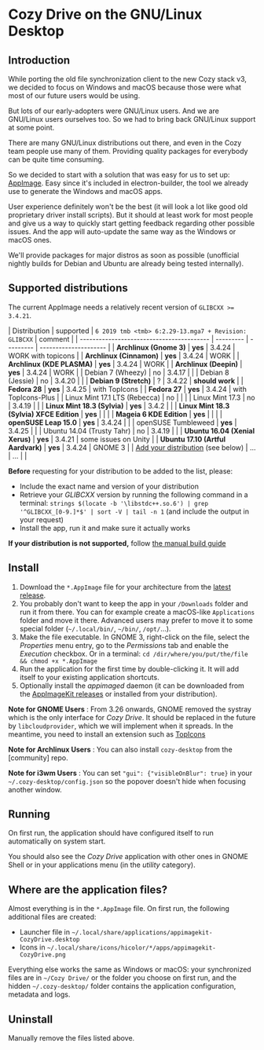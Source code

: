 # Cozy Drive on the GNU/Linux Desktop

## Introduction

While porting the old file synchronization client to the new Cozy stack v3, we
decided to focus on Windows and macOS because those were what most of our future
users would be using.

But lots of our early-adopters were GNU/Linux users. And we are GNU/Linux users
ourselves too. So we had to bring back GNU/Linux support at some point.

There are many GNU/Linux distributions out there, and even in the Cozy team
people use many of them. Providing quality packages for everybody can be quite
time consuming.

So we decided to start with a solution that was easy for us to set up:
[AppImage][AppImage]. Easy since it's included in electron-builder,
the tool we already use to generate the Windows and macOS apps.

User experience definitely won't be the best (it will look a lot like good old
proprietary driver install scripts). But it should at least work for most people
and give us a way to quickly start getting feedback regarding other possible
issues. And the app will auto-update the same way as the Windows or macOS ones.

We'll provide packages for major distros as soon as possible (unofficial
nightly builds for Debian and Ubuntu are already being tested internally).

## Supported distributions

The current AppImage needs a relatively recent version of `GLIBCXX >= 3.4.21`.

| Distribution                              | supported | `6 2019 tmb <tmb> 6:2.29-13.mga7
        + Revision: GLIBCXX` | comment               |
| ----------------------------------------- | --------- | --------- | --------------------- |
| **Archlinux (Gnome 3)**                   | **yes**   | 3.4.24    | WORK with topicons    |
| **Archlinux (Cinnamon)**                  | **yes**   | 3.4.24    | WORK                  |
| **Archlinux (KDE PLASMA)**                | **yes**   | 3.4.24    | WORK                  |
| **Archlinux (Deepin)**                    | **yes**   | 3.4.24    | WORK                  |
| Debian 7 (Wheezy)                         | no        | 3.4.17    |                       |
| Debian 8 (Jessie)                         | no        | 3.4.20    |                       |
| **Debian 9 (Stretch)**                    | ?         | 3.4.22    | **should work**       |
| **Fedora 28**                             | **yes**   | 3.4.25    | with TopIcons         |
| **Fedora 27**                             | **yes**   | 3.4.24    | with TopIcons-Plus    |
| Linux Mint 17.1 LTS (Rebecca)             | no        |           |                       |
| Linux Mint 17.3                           | no        | 3.4.19    |                       |
| **Linux Mint 18.3 (Sylvia)**              | **yes**   | 3.4.2     |                       |
| **Linux Mint 18.3 (Sylvia) XFCE Edition** | **yes**   |           |                       |
| **Mageia 6 KDE Edition**                  | **yes**   |           |                       |
| **openSUSE Leap 15.0**                    | **yes**   | 3.4.24    |                       |
| openSUSE Tumbleweed                       | **yes**   | 3.4.25    |                       |
| Ubuntu 14.04 (Trusty Tahr)                | no        | 3.4.19    |                       |
| **Ubuntu 16.04 (Xenial Xerus)**           | **yes**   | 3.4.21    | some issues on Unity  |
| **Ubuntu 17.10 (Artful Aardvark)**        | **yes**   | 3.4.24    | GNOME 3               |
| [Add your distribution][Edit] (see below) | ...       | ...       |                       |

**Before** requesting for your distribution to be added to the list, please:

- Include the exact name and version of your distribution
- Retrieve your *GLIBCXX*  version by running the following command in a
  terminal:
  `strings $(locate -b '\libstdc++.so.6') | grep '^GLIBCXX_[0-9.]*$' | sort -V | tail -n 1`
  (and include the output in your request)
- Install the app, run it and make sure it actually works

**If your distribution is not supported,** follow [the manual build guide][Build]

## Install

1. Download the `*.AppImage` file for your architecture from the
   [latest release][Latest].
2. You probably don't want to keep the app in your `/Downloads` folder and run
   it from there. You can for example create a macOS-like `Applications` folder
   and move it there. Advanced users may prefer to move it to some special
   folder (`~/.local/bin/`, `~/bin/`, `/opt/`...).
3. Make the file executable. In GNOME 3, right-click on the file, select the
   *Properties* menu entry, go to the *Permissions* tab and enable the
   *Execution* checkbox. Or in a terminal:
   `cd /dir/where/you/put/the/file && chmod +x *.AppImage`
4. Run the application for the first time by double-clicking it. It will add
   itself to your existing application shortcuts.
5. Optionally install the *appimaged* daemon (it can be downloaded from the
   [AppImageKit releases][AppImageKitReleases] or installed from your
   distribution).

**Note for GNOME Users** : From 3.26 onwards, GNOME removed the systray which is the only interface for *Cozy Drive*. It should be replaced in the future by `libcloudprovider`, which we will implement when it spreads. In the meantime, you need to install an extension such as [TopIcons][TopIcons]

**Note for Archlinux Users** : You can also install `cozy-desktop` from the [community] repo.

**Note for i3wm Users** : You can set `"gui": {"visibleOnBlur": true}` in your `~/.cozy-desktop/config.json` so the popover doesn't hide when focusing another
window.

## Running

On first run, the application should have configured itself to run automatically
on system start.

You should also see the *Cozy Drive* application with other ones in GNOME Shell
or in your applications menu (in the *utility* category).

## Where are the application files?

Almost everything is in the `*.AppImage` file. On first run, the following
additional files are created:

- Launcher file in `~/.local/share/applications/appimagekit-CozyDrive.desktop`
- Icons in `~/.local/share/icons/hicolor/*/apps/appimagekit-CozyDrive.png`

Everything else works the same as Windows or macOS: your synchronized files are
in `~/Cozy Drive/` or the folder you choose on first run, and the hidden
`~/.cozy-desktop/` folder contains the application configuration, metadata and
logs.

## Uninstall

Manually remove the files listed above.

[AppImage]: https://appimage.org/
[AppImageKitReleases]: https://github.com/AppImage/AppImageKit/releases
[Build]: ./build.md
[Edit]: https://github.com/cozy-labs/cozy-desktop/edit/master/doc/usage/linux.md
[Latest]: https://github.com/cozy-labs/cozy-desktop/releases/latest
[TopIcons]: https://extensions.gnome.org/extension/1031/topicons/
